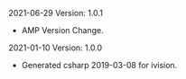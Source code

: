 2021-06-29 Version: 1.0.1
- AMP Version Change.

2021-01-10 Version: 1.0.0
- Generated csharp 2019-03-08 for ivision.

